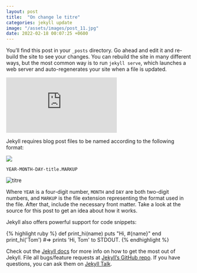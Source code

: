 ```yaml
---
layout: post
title:  "On change le titre"
categories: jekyll update
image: "/assets/images/post_11.jpg"
date: 2022-02-18 00:07:25 +0600
---
```

You’ll find this post in your `_posts` directory. Go ahead and edit it and re-build the site to see your changes. You can rebuild the site in many different ways, but the most common way is to run `jekyll serve`, which launches a web server and auto-regenerates your site when a file is updated.

<iframe src="https://abla.io/img/webbackmachine.mp4" loading="lazy" frameborder="0" allowfullscreen></iframe>

Jekyll requires blog post files to be named according to the following format:

![](https://astraporta.com/assets/images/1.PNG)

`YEAR-MONTH-DAY-title.MARKUP`

![titre](https://astraporta.com/assets/images/1.PNG)

Where `YEAR` is a four-digit number, `MONTH` and `DAY` are both two-digit numbers, and `MARKUP` is the file extension representing the format used in the file. After that, include the necessary front matter. Take a look at the source for this post to get an idea about how it works.

Jekyll also offers powerful support for code snippets:

{% highlight ruby %}
def print_hi(name)
  puts "Hi, #{name}"
end
print_hi('Tom')
#=> prints 'Hi, Tom' to STDOUT.
{% endhighlight %}

Check out the [Jekyll docs][jekyll-docs] for more info on how to get the most out of Jekyll. File all bugs/feature requests at [Jekyll’s GitHub repo][jekyll-gh]. If you have questions, you can ask them on [Jekyll Talk][jekyll-talk].

[jekyll-docs]: https://jekyllrb.com/docs/home
[jekyll-gh]:   https://github.com/jekyll/jekyll
[jekyll-talk]: https://talk.jekyllrb.com/
